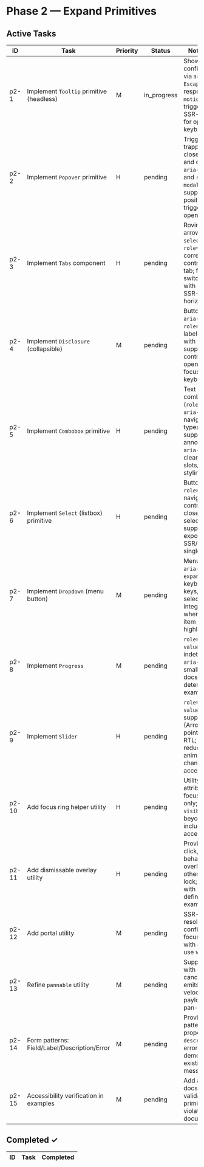 # Phase 2 — Expand Primitives

## Active Tasks

| ID    | Task                                         | Priority | Status      | Notes / Acceptance Criteria                                                                                                                                                                                                                                                                                                |
| ----- | -------------------------------------------- | -------- | ----------- | -------------------------------------------------------------------------------------------------------------------------------------------------------------------------------------------------------------------------------------------------------------------------------------------------------------------------- |
| p2-1  | Implement `Tooltip` primitive (headless)     | M        | in_progress | Shows on focus/hover with configurable delay; associates via `aria-describedby`; closes on `Escape`, blur, or pointer leave; respects `prefers-reduced-motion`; positions relative to trigger with collision avoidance; SSR-safe; exposes slot props for open/state; docs include keyboard/mouse examples.                 |
| p2-2  | Implement `Popover` primitive                | H        | pending     | Trigger toggles popover; focus trapped within when open; closes on outside click, `Escape`, and on open-change; proper `aria-controls`/`aria-expanded` and `role="dialog"`/`aria-modal=false` semantics; supports portal mounting and positioning; restores focus to trigger; slot props for open/close.                   |
| p2-3  | Implement `Tabs` component                   | H        | pending     | Roving tabindex for tablist; arrow key navigation; `aria-selected`, `aria-controls`, `role=tab/tablist/tabpanels` set correctly; supports controlled/uncontrolled active tab; focus retention when switching; animated indicator with reduced-motion fallback; SSR-safe; docs with horizontal/vertical examples.           |
| p2-4  | Implement `Disclosure` (collapsible)         | M        | pending     | Button toggles content region; `aria-expanded`, `aria-controls`, `role=region` on panel with labelledby; height transition with reduced-motion fallback; supports controlled/uncontrolled; emits open-change event; restores focus when closed via keyboard.                                                               |
| p2-5  | Implement `Combobox` primitive               | H        | pending     | Text input with listbox; ARIA 1.2 combobox pattern (`role=combobox`, `aria-controls`, `aria-autocomplete`), option navigation via arrows, typeahead, selection with Enter; supports async items; announces active option via `aria-activedescendant`; escape clears/close; exposes slots/state; docs with minimal styling. |
| p2-6  | Implement `Select` (listbox) primitive       | H        | pending     | Button + listbox popup; correct `role=listbox`/`option`; keyboard navigation and typeahead; controlled/uncontrolled value; closes on selection/outside/Escape; supports disabled and groups; exposes slot props; SSR/portal-safe; docs include single-select recipe.                                                       |
| p2-7  | Implement `Dropdown` (menu button)           | M        | pending     | Menu button toggles menu; `aria-haspopup=menu`, `aria-expanded`; `role=menu`/`menuitem`; keyboard navigation (Arrow keys, Home/End); closes on selection/Escape/outside; integrates with existing `Menu` where possible; slot props for item state (disabled, highlighted).                                                |
| p2-8  | Implement `Progress`                         | M        | pending     | `role=progressbar` with `aria-valuemin/max/now`; supports indeterminate visual state with `aria-valuetext`; SSR-safe; small API with value/min/max; docs with determinate/indeterminate examples.                                                                                                                          |
| p2-9  | Implement `Slider`                           | H        | pending     | `role=slider` with `aria-valuemin/max/now`; keyboard support (Arrow/PgUp/PgDn/Home/End); pointer/drag with capture and RTL; single-thumb baseline; reduced-motion for thumb animations; emits change/start/end events; accessible label linkage.                                                                           |
| p2-10 | Add focus ring helper utility                | H        | pending     | Utility exposes data-attribute/class to show strong focus outlines on keyboard only; integrates with `:focus-visible`; no presentational CSS beyond functional tokens; docs include usage snippet and accessibility notes.                                                                                                 |
| p2-11 | Add dismissable overlay utility              | H        | pending     | Provides standardized outside-click, `Escape`, and focus-trap behaviors; supports nested overlays with stacking/disable-others; integrates with scroll lock; SSR-safe; minimal API with hooks/helpers; tests defined as acceptance in docs examples.                                                                       |
| p2-12 | Add portal utility                           | M        | pending     | SSR-safe portal target resolution (`document` guard); configurable container; restores focus on unmount when used with overlays; examples show use with Popover/Select.                                                                                                                                                    |
| p2-13 | Refine `pannable` utility                    | M        | pending     | Supports touch/mouse/pointer with passive listeners; cancellation on scroll/escape; emits start/move/end with velocities; type-safe event payloads; docs include minimal pan-to-dismiss example.                                                                                                                           |
| p2-14 | Form patterns: Field/Label/Description/Error | M        | pending     | Provide headless patterns/snippets ensuring proper `for`/`id` linkage, `aria-describedby` composition, and error announcement; examples demonstrate integration with existing inputs and validation messages.                                                                                                              |
| p2-15 | Accessibility verification in examples       | M        | pending     | Add automated a11y checks to docs examples (axe/aria-validate) in CI for core primitives; ensure zero violations for default stories; document how to run locally.                                                                                                                                                         |

## Completed ✓

| ID  | Task | Completed |
| --- | ---- | --------- |
